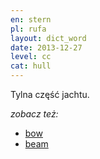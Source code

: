 ```yaml
---
en: stern
pl: rufa
layout: dict_word
date: 2013-12-27
level: cc
cat: hull
---
```


Tylna część jachtu.

*zobacz też:* 

* [bow](/dict/bow.html)
* [beam](/dict/beam.html)